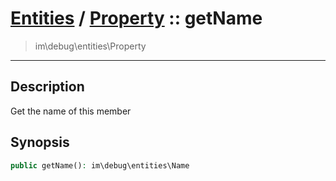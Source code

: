 # [Entities](entities.md) / [Property](entities-Property.md) :: getName
 > im\debug\entities\Property
____

## Description
Get the name of this member

## Synopsis
```php
public getName(): im\debug\entities\Name
```
